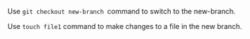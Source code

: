 Use `git checkout new-branch `command to switch to the new-branch.

Use `touch file1` command to make changes to a file in the new branch.